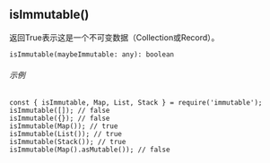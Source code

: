 ## isImmutable\(\)

返回True表示这是一个不可变数据（Collection或Record）。

```
isImmutable(maybeImmutable: any): boolean
```

###### 示例

```
const { isImmutable, Map, List, Stack } = require('immutable');
isImmutable([]); // false
isImmutable({}); // false
isImmutable(Map()); // true
isImmutable(List()); // true
isImmutable(Stack()); // true
isImmutable(Map().asMutable()); // false
```



